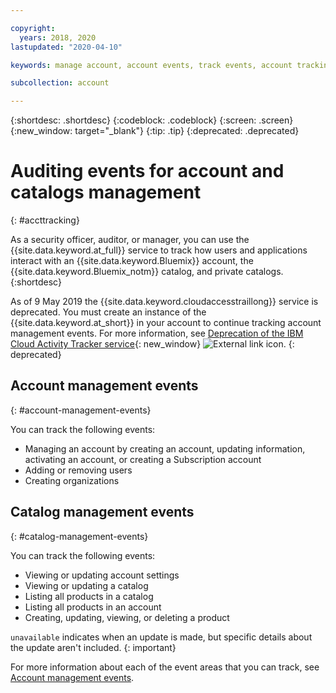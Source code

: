 ```yaml
---

copyright:
  years: 2018, 2020
lastupdated: "2020-04-10"

keywords: manage account, account events, track events, account tracking, monitoring, catalog tracking, catalog management

subcollection: account

---
```


{:shortdesc: .shortdesc}
{:codeblock: .codeblock}
{:screen: .screen}
{:new_window: target="_blank"}
{:tip: .tip}
{:deprecated: .deprecated}

# Auditing events for account and catalogs management
{: #accttracking}

As a security officer, auditor, or manager, you can use the {{site.data.keyword.at_full}} service to track how users and applications interact with an {{site.data.keyword.Bluemix}} account, the {{site.data.keyword.Bluemix_notm}} catalog, and private catalogs.
{:shortdesc}

As of 9 May 2019 the {{site.data.keyword.cloudaccesstraillong}} service is deprecated. You must create an instance of the {{site.data.keyword.at_short}} in your account to continue tracking account management events. For more information, see [Deprecation of the IBM Cloud Activity Tracker service](https://www.ibm.com/blogs/bluemix/2019/04/deprecating-ibm-cloud-activity-tracker/){: new_window} ![External link icon](../icons/launch-glyph.svg "External link icon").
{: deprecated}


## Account management events
{: #account-management-events}

You can track the following events:

* Managing an account by creating an account, updating information, activating an account, or creating a Subscription account
* Adding or removing users
* Creating organizations

## Catalog management events
{: #catalog-management-events}

You can track the following events:

* Viewing or updating account settings
* Viewing or updating a catalog
* Listing all products in a catalog
* Listing all products in an account
* Creating, updating, viewing, or deleting a product

`unavailable` indicates when an update is made, but specific details about the update aren't included. 
{: important}

For more information about each of the event areas that you can track, see [Account management events](/docs/services/Activity-Tracker-with-LogDNA?topic=logdnaat-at_events_acc_mgt).
